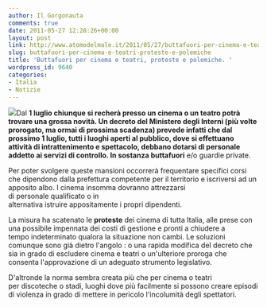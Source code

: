 ```yaml
---
author: Il Gorgonauta
comments: true
date: 2011-05-27 12:28:26+00:00
layout: post
link: http://www.atomodelmale.it/2011/05/27/buttafuori-per-cinema-e-teatri-proteste-e-polemiche/
slug: buttafuori-per-cinema-e-teatri-proteste-e-polemiche
title: 'Buttafuori per cinema e teatri, proteste e polemiche. '
wordpress_id: 9640
categories:
- Italia
- Notizie
---
```


[![](http://www.atomodelmale.it/wp-content/uploads/2011/05/cinema-buttafuori-300x237.jpg)](http://www.atomodelmale.it/wp-content/uploads/2011/05/cinema-buttafuori.jpg)Dal **1 luglio **chiunque si recherà presso un **cinema** o un teatro potrà trovare una grossa novità. Un **decreto** del Ministero degli Interni (più volte prorogato, ma ormai di prossima scadenza) prevede infatti che dal prossimo 1 luglio, tutti i luoghi aperti al pubblico, dove si effettuano attività di intrattenimento e spettacolo, debbano dotarsi di personale addetto ai servizi di controllo. In sostanza** buttafuori** e/o guardie private.

Per poter svolgere queste mansioni occorrerà frequentare specifici corsi che dipendono dalla prefettura competente per il territorio e iscriversi ad un apposito albo. I cinema insomma dovranno attrezzarsi di personale qualificato o in alternativa istruire appositamente i propri dipendenti.

La misura ha scatenato le **proteste** dei cinema di tutta Italia, alle prese con una possibile impennata dei costi di gestione e pronti a chiudere a tempo indeterminato qualora la situazione non cambi. Le soluzioni comunque sono già dietro l'angolo : o una rapida modifica del decreto che sia in grado di escludere cinema e teatri o un'ulteriore proroga che consenta l'approvazione di un adeguato strumento legislativo.



D'altronde la norma sembra creata più che per cinema o teatri per discoteche o stadi, luoghi dove più facilmente si possono creare episodi di violenza in grado di mettere in pericolo l'incolumità degli spettatori.
